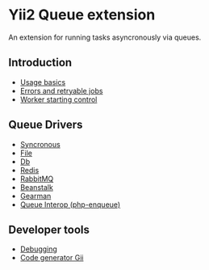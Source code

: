Yii2 Queue extension
====================

An extension for running tasks asyncronously via queues.

Introduction
------------

* [Usage basics](usage.md)
* [Errors and retryable jobs](retryable.md)
* [Worker starting control](worker.md)

Queue Drivers
-------------

* [Syncronous](driver-sync.md)
* [File](driver-file.md)
* [Db](driver-db.md)
* [Redis](driver-redis.md)
* [RabbitMQ](driver-amqp.md)
* [Beanstalk](driver-beanstalk.md)
* [Gearman](driver-gearman.md)
* [Queue Interop (php-enqueue)](driver-queue-interop.md)

Developer tools
---------------

* [Debugging](debug.md)
* [Code generator Gii](gii.md)
